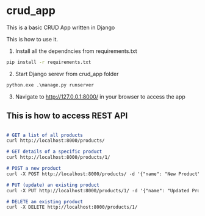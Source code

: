 # crud_app

This is a basic CRUD App written in Django 


This is how to use it. 

1. Install all the dependncies from requirements.txt 

``` cmd 
pip install -r requirements.txt 
````

2. Start Django serevr from crud_app folder 

``` cmd 
python.exe .\manage.py runserver
```
3. Navigate to http://127.0.0.1:8000/ in your browser to access the app 

## This is how to access REST API 

```markdown 

# GET a list of all products
curl http://localhost:8000/products/

# GET details of a specific product
curl http://localhost:8000/products/1/

# POST a new product
curl -X POST http://localhost:8000/products/ -d '{"name": "New Product", "description": "A new product", "price": 9.99, "category": "New Category"}' -H "Content-Type: application/json"

# PUT (update) an existing product
curl -X PUT http://localhost:8000/products/1/ -d '{"name": "Updated Product", "description": "An updated product", "price": 14.99, "category": "Updated Category"}' -H "Content-Type: application/json"

# DELETE an existing product
curl -X DELETE http://localhost:8000/products/1/

```
